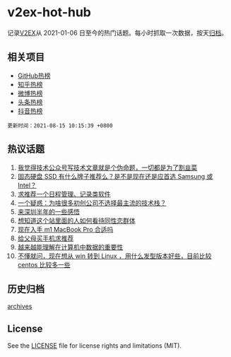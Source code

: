 # v2ex-hot-hub

 记录[V2EX](https://www.v2ex.com/)从 2021-01-06 日至今的热门话题。每小时抓取一次数据，按天[归档](archives)。
 
 ## 相关项目

- [GitHub热榜](https://github.com/snaildev/github-hot-hub)
- [知乎热榜](https://github.com/snaildev/zhihu-hot-hub)
- [微博热榜](https://github.com/snaildev/weibo-hot-hub)
- [头条热榜](https://github.com/snaildev/toutiao-hot-hub)
- [抖音热榜](https://github.com/snaildev/douyin-hot-hub)


 `更新时间：2021-08-15 10:15:39 +0800`

## 热议话题

1. [我觉得技术公众号写技术文章就是个伪命题，一切都是为了割韭菜](https://www.v2ex.com/t/795733)
1. [固态硬盘 SSD 有什么牌子推荐么？是不是现在还是应首选 Samsung 或 Intel？](https://www.v2ex.com/t/795755)
1. [求推荐一个日程管理、记录类软件](https://www.v2ex.com/t/795754)
1. [一个疑惑：为啥很多初创公司不选择最主流的技术栈？](https://www.v2ex.com/t/795817)
1. [来深圳半年的一些感悟](https://www.v2ex.com/t/795792)
1. [想知道这个站里面的人如何看待同性恋群体](https://www.v2ex.com/t/795808)
1. [现在入手 m1 MacBook Pro 合适吗](https://www.v2ex.com/t/795760)
1. [给父母买手机求推荐](https://www.v2ex.com/t/795821)
1. [越来越能理解在计算机中数据的重要性](https://www.v2ex.com/t/795726)
1. [不懂就问，现在想从 win 转到 Linux ，用什么发型版本好些，目前比较 centos 比较多一些](https://www.v2ex.com/t/795836)

## 历史归档

[archives](archives)

## License

See the [LICENSE](LICENSE) file for license rights and limitations (MIT).
